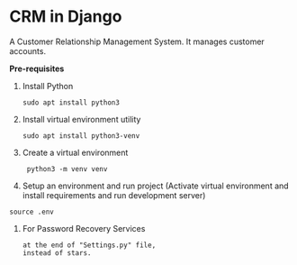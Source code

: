 # CRM in Django
A Customer Relationship Management System. It manages customer accounts.

**Pre-requisites**

1. Install Python
    ```shell script
    sudo apt install python3
    ```

1. Install virtual environment utility
    ```shell script
    sudo apt install python3-venv
    ```
1. Create a virtual environment
    ```shell script
     python3 -m venv venv
    ```

1. Setup an environment and run project (Activate virtual environment and install requirements and run development server)
```shell script
source .env
```
1. For Password Recovery Services
    ```Write Your Email credentials
    at the end of "Settings.py" file, 
    instead of stars.
    ```
